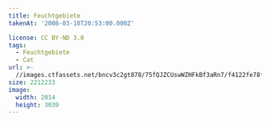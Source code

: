 ```yaml
---
title: Feuchtgebiete
takenAt: '2008-03-18T20:53:00.000Z'

license: CC BY-ND 3.0
tags:
  - Feuchtgebiete
  - Cat
url: >-
  //images.ctfassets.net/bncv3c2gt878/75fQJZCUswWZHFkBf3aRn7/f4122fe78fb53c0e36cd531e5d75f404/feuchtgebiete_4343900656_o
size: 2212233
image:
  width: 2014
  height: 3039
---
```

